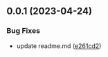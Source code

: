 ## 0.0.1 (2023-04-24)


### Bug Fixes

* update readme.md ([e261cd2](https://github.com/eisberg-labs/ngx-size-me/commit/e261cd29fc31ed216eb2ac8430ffc1aa32512e10))



